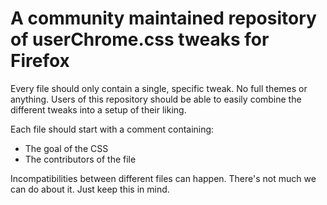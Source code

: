 # A community maintained repository of userChrome.css tweaks for Firefox

Every file should only contain a single, specific tweak. No full themes or anything. Users of this repository should be able to easily combine the different tweaks into a setup of their liking.

Each file should start with a comment containing:
* The goal of the CSS
* The contributors of the file

Incompatibilities between different files can happen. There's not much we can do about it. Just keep this in mind.
